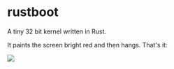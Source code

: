 # rustboot

A tiny 32 bit kernel written in Rust.

It paints the screen bright red and then hangs. That's it:

![](http://i.imgur.com/NWRehJJ.png)
